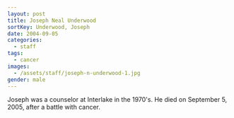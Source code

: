```yaml
---
layout: post
title: Joseph Neal Underwood
sortKey: Underwood, Joseph
date: 2004-09-05
categories:
  - staff
tags:
  - cancer
images:
  - /assets/staff/joseph-n-underwood-1.jpg
gender: male
---
```

Joseph was a counselor at Interlake in the 1970's. He died on September 5, 2005, after a battle with cancer.